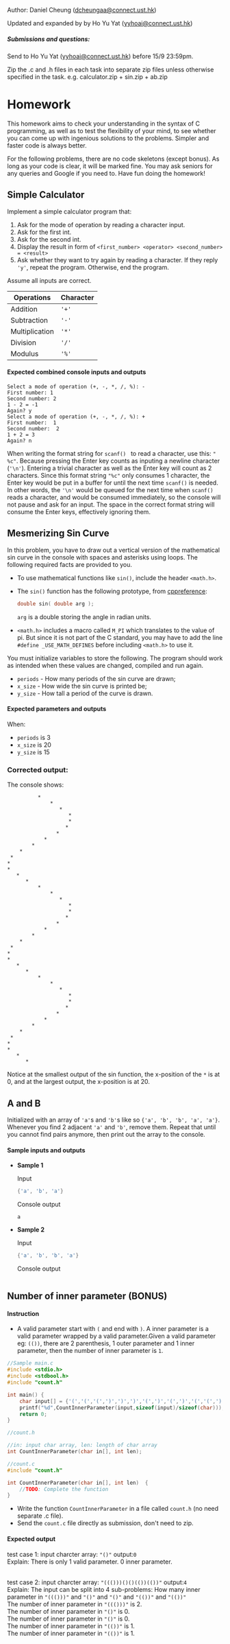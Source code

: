 Author: Daniel Cheung (dcheungaa@connect.ust.hk)

Updated and expanded by by Ho Yu Yat (yyhoai@connect.ust.hk)

##### Submissions and questions:
Send to Ho Yu Yat (yyhoai@connect.ust.hk) before 15/9 23:59pm.

Zip the .c and .h files in each task into separate zip files unless otherwise specified in the task.
e.g. calculator.zip + sin.zip + ab.zip

# Homework

This homework aims to check your understanding in the syntax of C programming, as well as to test the flexibility of your mind, to see whether you can come up with ingenious solutions to the problems. Simpler and faster code is always better.

For the following problems, there are no code skeletons (except bonus). As long as your code is clear, it will be marked fine. You may ask seniors for any queries and Google if you need to. Have fun doing the homework!

## Simple Calculator

Implement a simple calculator program that:

1. Ask for the mode of operation by reading a character input.
2. Ask for the first int.
3. Ask for the second int.
4. Display the result in form of `<first_number> <operator> <second_number> = <result>`
5. Ask whether they want to try again by reading a character. If they reply `'y'`, repeat the program. Otherwise, end the program.

Assume all inputs are correct.

| Operations     | Character |
| -------------- | --------- |
| Addition       |     `'+'` |
| Subtraction    |     `'-'` |
| Multiplication |     `'*'` |
| Division       |     `'/'` |
| Modulus        |     `'%'` |

#### Expected combined console inputs and outputs

```
Select a mode of operation (+, -, *, /, %): -
First number: 1
Second number: 2
1 - 2 = -1
Again? y
Select a mode of operation (+, -, *, /, %): +
First number:  1
Second number:  2
1 + 2 = 3
Again? n
```

When writing the format string for `scanf() ` to read a character, use this: `" %c"`. Because pressing the Enter key counts as inputing a newline character (`'\n'`). Entering a trivial character as well as the Enter key will count as 2 characters. Since this format string `"%c"` only consumes 1 character, the Enter key would be put in a buffer for until the next time `scanf()` is needed. In other words, the `'\n'` would be queued for the next time when `scanf()` reads a character, and would be consumed immediately, so the console will not pause and ask for an input. The space in the correct format string will consume the Enter keys, effectively ignoring them.

## Mesmerizing Sin Curve

In this problem, you have to draw out a vertical version of the mathematical sin curve in the console with spaces and asterisks using loops. The following required facts are provided to you.

- To use mathematical functions like `sin()`, include the header `<math.h>`.

- The `sin()` function has the following prototype, from [cppreference](https://en.cppreference.com/w/c/numeric/math/sin):

  ```c
  double sin( double arg );
  ```

  `arg` is a double storing the angle in radian units.

- `<math.h>` includes a macro called `M_PI` which translates to the value of pi. But since it is not part of the C standard, you may have to add the line `#define _USE_MATH_DEFINES` before including `<math.h>` to use it.

You must initialize variables to store the following. The program should work as intended when these values are changed, compiled and run again.

- `periods` - How many periods of the sin curve are drawn;
- `x_size` - How wide the sin curve is printed be;
- `y_size` - How tall a period of the curve is drawn.

#### Expected parameters and outputs

When:

- `periods` is 3
- `x_size` is 20
- `y_size` is 15

### Corrected output:

The console shows:

```
          *
              *
                 *
                    *
                    *
                   *
                *
            *
        *
    *
 *
*
*
   *
      *
          *
              *
                 *
                    *
                    *
                   *
                *
            *
        *
    *
 *
*
*
   *
      *
          *
              *
                 *
                    *
                    *
                   *
                *
            *
        *
    *
 *
*
*
   *
      *

```

Notice at the smallest output of the sin function, the x-position of the `*` is at 0, and at the largest output, the x-position is at 20.

## A and B

Initialized with an array of `'a'`s and `'b'`s like so `{'a', 'b', 'b', 'a', 'a'}`. Whenever you find 2 adjacent  `'a'` and `'b'`, remove them. Repeat that until you cannot find pairs anymore, then print out the array to the console.

#### Sample inputs and outputs

- **Sample 1**

  Input

  ```c
  {'a', 'b', 'a'}
  ```

  Console output

  ```
  a
  ```

- **Sample 2**

  Input

  ```c
  {'a', 'b', 'b', 'a'}
  ```

  Console output

  ```
  
  ```
  
## Number of inner parameter (BONUS)

#### Instruction

- A valid parameter start with `(` and end with `)`. A inner parameter is a valid parameter wrapped by a valid parameter.Given a valid parameter eg: `(())`, there are 2 parenthesis, 1 outer parameter and  1 inner parameter, then the number of inner parameter is `1`.

```c
//Sample main.c
#include <stdio.h>
#include <stdbool.h>
#include "count.h"

int main() {
    char input[] = {'(','(','(',')',')',')','(',')','(',')','(','(',')',')','(','(',')',')'};
    printf("%d",CountInnerParameter(input,sizeof(input)/sizeof(char))); //Expected output is 4
    return 0;
}
```

```c
//count.h

//in: input char array, len: length of char array
int CountInnerParameter(char in[], int len);
```

```c
//count.c
#include "count.h"

int CountInnerParameter(char in[], int len)  {
    //TODO: Complete the function
}
```

- Write the function `CountInnerParameter` in a file called `count.h` (no need separate .c file).
- Send the `count.c` file directly as submission, don't need to zip.

#### Expected output
test case 1: input charcter array: `"()"` output:`0` <br/>
Explain: There is only 1 valid parameter. 0 inner parameter.<br/><br/>

test case 2: input charcter array: `"((()))()()(())(())"` output:`4` <br/>
Explain: The input can be split into 4 sub-problems: How many inner parameter in `"((()))"` and `"()"` and `"()"` and `"(())"` and `"(())"`<br/>
The number of inner parameter in `"((()))"` is 2.<br/>
The number of inner parameter in `"()"` is 0.<br/>
The number of inner parameter in `"()"` is 0.<br/>
The number of inner parameter in `"(())"` is 1.<br/>
The number of inner parameter in `"(())"` is 1.<br/>
